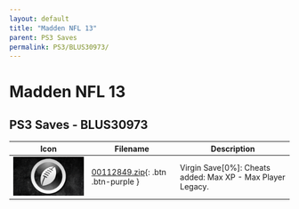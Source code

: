 ```yaml
---
layout: default
title: "Madden NFL 13"
parent: PS3 Saves
permalink: PS3/BLUS30973/
---
```

# Madden NFL 13

## PS3 Saves - BLUS30973

| Icon | Filename | Description |
|------|----------|-------------|
| ![Madden NFL 13](ICON0.PNG) | [00112849.zip](00112849.zip){: .btn .btn-purple } | Virgin Save[0%]: Cheats added: Max XP - Max Player Legacy. |
